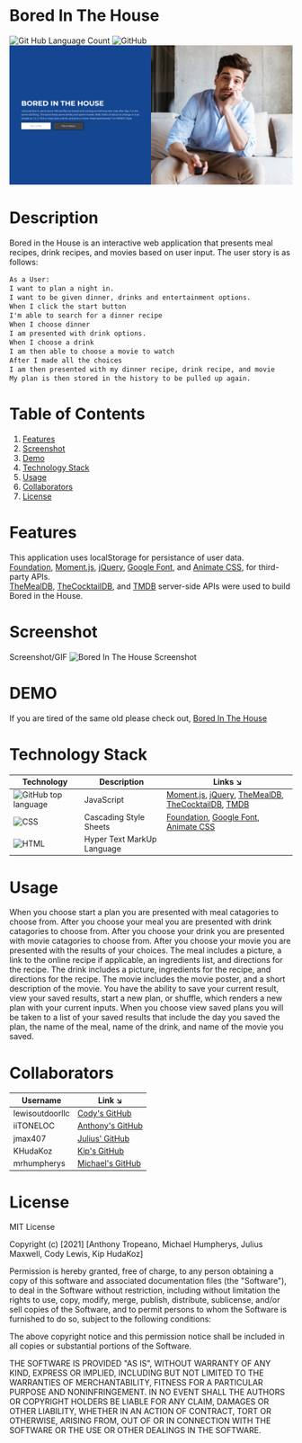 # Bored In The House
![Git Hub Language Count](https://img.shields.io/static/v1?label=Languages&message=3&color=blue&style=flat-square) ![GitHub](https://img.shields.io/github/license/iiTONELOC/covid-master?color=informational&label=Licene&style=flat-square)  
![Screenshot](./assets/images/screenshot.jpeg)
# Description 
Bored in the House is an interactive web application that presents meal recipes, drink recipes, and movies based on user input. The user story is as follows:  
```  
As a User:
I want to plan a night in.  
I want to be given dinner, drinks and entertainment options.  
When I click the start button  
I'm able to search for a dinner recipe  
When I choose dinner  
I am presented with drink options.  
When I choose a drink  
I am then able to choose a movie to watch  
After I made all the choices  
I am then presented with my dinner recipe, drink recipe, and movie  
My plan is then stored in the history to be pulled up again.
```  
# Table of Contents  

1. [Features](https://github.com/iiTONELOC/covid-master#features)  
2. [Screenshot](https://github.com/iiTONELOC/covid-master#screenshot)
3. [Demo](https://github.com/iiTONELOC/covid-master#demo)
4. [Technology Stack](https://github.com/iiTONELOC/covid-master#technology-stack)
5. [Usage](https://github.com/iiTONELOC/covid-master#usage)
6. [Collaborators](https://github.com/iiTONELOC/covid-master#collaborators)
7. [License](https://github.com/iiTONELOC/covid-master#license)

# Features  

This application uses localStorage for persistance of user data.  
 [Foundation](https://get.foundation/), [Moment.js](https://momentjs.com/), [jQuery](https://jquery.com/), [Google Font](https://fonts.google.com/), and [Animate CSS](https://animate.style/), for third-party APIs.  
 [TheMealDB](https://www.themealdb.com/), [TheCocktailDB](https://www.thecocktaildb.com/), and [TMDB](https://developers.themoviedb.org/3/getting-started/introduction) server-side APIs were used to build Bored in the House. 

# Screenshot  

Screenshot/GIF
![Bored In The House Screenshot](./assets/images/boredinthehousegif.gif)



# DEMO  

If you are tired of the same old please check out, [Bored In The House](https://iiTONELOC.github.io/covid-master)


# Technology Stack
 

| Technology | Description                        |Links ↘️ |
| ---------- | -----------------------------------| ------|
|![GitHub top language](https://img.shields.io/github/languages/top/iiTONELOC/covid-master?color=yellow&label=JavaScript&style=flat-square) | JavaScript |  [Moment.js](https://momentjs.com/), [jQuery](https://jquery.com/), [TheMealDB](https://www.themealdb.com/), [TheCocktailDB](https://www.thecocktaildb.com/), [TMDB](https://developers.themoviedb.org/3/getting-started/introduction)                                               |
|![CSS](https://img.shields.io/static/v1?label=CSS&message=31.2%&color=blue&style=flat-square)| Cascading Style Sheets |[Foundation](https://get.foundation/), [Google Font](https://fonts.google.com/), [Animate CSS](https://animate.style/)                                   |
|![HTML](https://img.shields.io/static/v1?label=HTML&message=22%&color=orange&style=flat-square)| Hyper Text MarkUp Language |

# Usage  

When you choose start a plan you are presented with meal catagories to choose from. After you choose your meal you are presented with drink catagories to choose from. After you choose your drink you are presented with movie catagories to choose from. After you choose your movie you are presented with the results of your choices. The meal includes a picture, a link to the online recipe if applicable, an ingredients list, and directions for the recipe. The drink includes a picture, ingredients for the recipe, and directions for the recipe. The movie includes the movie poster, and a short description of the movie. You have the ability to save your current result, view your saved results, start a new plan, or shuffle, which renders a new plan with your current inputs. When you choose view saved plans you will be taken to a list of your saved results that include the day you saved the plan, the name of the meal, name of the drink, and name of the movie you saved.

# Collaborators  

| Username   | Link ↘️                |
|------------|-----------------------|
| lewisoutdoorllc| [Cody's GitHub](https://github.com/lewisoutdoorllc)|
| iiTONELOC| [Anthony's GitHub](https://github.com/iiTONELOC)|
| jmax407 | [Julius' GitHub](https://github.com/jmax407)|
| KHudaKoz| [Kip's GitHub](https://github.com/KHudaKoz)|
| mrhumpherys| [Michael's GitHub](https://github.com/mrhumpherys)|




# License  

MIT License

Copyright (c) [2021] [Anthony Tropeano, Michael Humpherys, Julius Maxwell, Cody Lewis, Kip HudaKoz]

Permission is hereby granted, free of charge, to any person obtaining a copy
of this software and associated documentation files (the "Software"), to deal
in the Software without restriction, including without limitation the rights
to use, copy, modify, merge, publish, distribute, sublicense, and/or sell
copies of the Software, and to permit persons to whom the Software is
furnished to do so, subject to the following conditions:

The above copyright notice and this permission notice shall be included in all
copies or substantial portions of the Software.

THE SOFTWARE IS PROVIDED "AS IS", WITHOUT WARRANTY OF ANY KIND, EXPRESS OR
IMPLIED, INCLUDING BUT NOT LIMITED TO THE WARRANTIES OF MERCHANTABILITY,
FITNESS FOR A PARTICULAR PURPOSE AND NONINFRINGEMENT. IN NO EVENT SHALL THE
AUTHORS OR COPYRIGHT HOLDERS BE LIABLE FOR ANY CLAIM, DAMAGES OR OTHER
LIABILITY, WHETHER IN AN ACTION OF CONTRACT, TORT OR OTHERWISE, ARISING FROM,
OUT OF OR IN CONNECTION WITH THE SOFTWARE OR THE USE OR OTHER DEALINGS IN THE
SOFTWARE.
